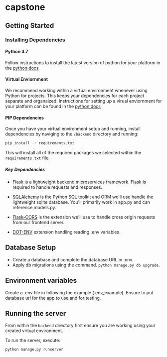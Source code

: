 # capstone

## Getting Started

### Installing Dependencies

#### Python 3.7

Follow instructions to install the latest version of python for your platform in the [python docs](https://docs.python.org/3/using/unix.html#getting-and-installing-the-latest-version-of-python)

#### Virtual Enviornment

We recommend working within a virtual environment whenever using Python for projects. This keeps your dependencies for each project separate and organaized. Instructions for setting up a virual enviornment for your platform can be found in the [python docs](https://packaging.python.org/guides/installing-using-pip-and-virtual-environments/)

#### PIP Dependencies

Once you have your virtual environment setup and running, install dependencies by naviging to the `/backend` directory and running:

```bash
pip install -r requirements.txt
```

This will install all of the required packages we selected within the `requirements.txt` file.

##### Key Dependencies

- [Flask](http://flask.pocoo.org/)  is a lightweight backend microservices framework. Flask is required to handle requests and responses.

- [SQLAlchemy](https://www.sqlalchemy.org/) is the Python SQL toolkit and ORM we'll use handle the lightweight sqlite database. You'll primarily work in app.py and can reference models.py.

- [Flask-CORS](https://flask-cors.readthedocs.io/en/latest/#) is the extension we'll use to handle cross origin requests from our frontend server.
- [DOT-ENV](https://pypi.org/project/python-dotenv/) extension handling reading .env variables.

## Database Setup
- Create a database and complete the database URL in .env.
- Apply db migrations using the command. `python manage.py db upgrade`.

## Environment variables
Create a .env file in following the example (.env_example). Ensure to put database url for the app to use and for testing.

## Running the server

From within the `backend` directory first ensure you are working using your created virtual environment.

To run the server, execute:

```bash
python manage.py runserver
```
